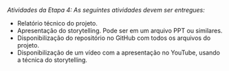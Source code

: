 _Atividades da Etapa 4: As seguintes atividades devem ser entregues:_


- Relatório técnico do projeto.
- Apresentação do storytelling. Pode ser em um arquivo PPT ou similares.
- Disponibilização do repositório no GitHub com todos os arquivos do projeto.
- Disponibilização de um vídeo com a apresentação no YouTube, usando a técnica do storytelling.
